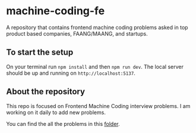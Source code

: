 # machine-coding-fe

A repository that contains frontend machine coding problems asked in top product based companies, FAANG/MAANG, and startups.

## To start the setup

On your terminal
run `npm install` and then `npm run dev`.
The local server should be up and running on `http://localhost:5137`.

## About the repository
This repo is focused on Frontend Machine Coding interview problems.
I am working on it daily to add new problems.

You can find the all the problems in this [folder](https://github.com/fsd-niraj/machine-coding-fe/src/problems).
